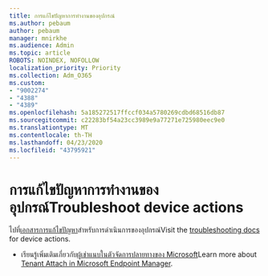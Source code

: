 ```yaml
---
title: การแก้ไขปัญหาการทํางานของอุปกรณ์
ms.author: pebaum
author: pebaum
manager: mnirkhe
ms.audience: Admin
ms.topic: article
ROBOTS: NOINDEX, NOFOLLOW
localization_priority: Priority
ms.collection: Adm_O365
ms.custom:
- "9002274"
- "4388"
- "4389"
ms.openlocfilehash: 5a185272517ffccf034a5780269cdbd68516db87
ms.sourcegitcommit: c22283bf54a23cc3989e9a77271e725980eec9e0
ms.translationtype: MT
ms.contentlocale: th-TH
ms.lasthandoff: 04/23/2020
ms.locfileid: "43795921"
---
```

# <a name="troubleshoot-device-actions"></a><span data-ttu-id="ad5f1-102">การแก้ไขปัญหาการทํางานของอุปกรณ์</span><span class="sxs-lookup"><span data-stu-id="ad5f1-102">Troubleshoot device actions</span></span>

<span data-ttu-id="ad5f1-103">ไปที่[เอกสารการแก้ไขปัญหา](https://docs.microsoft.com/configmgr/tenant-attach/technical-reference)สําหรับการดําเนินการของอุปกรณ์</span><span class="sxs-lookup"><span data-stu-id="ad5f1-103">Visit the [troubleshooting docs](https://docs.microsoft.com/configmgr/tenant-attach/technical-reference) for device actions.</span></span>

- <span data-ttu-id="ad5f1-104">เรียนรู้เพิ่มเติมเกี่ยวกับ[ผู้เช่าแนบในตัวจัดการปลายทางของ Microsoft](https://docs.microsoft.com/configmgr/tenant-attach/)</span><span class="sxs-lookup"><span data-stu-id="ad5f1-104">Learn more about [Tenant Attach in Microsoft Endpoint Manager](https://docs.microsoft.com/configmgr/tenant-attach/).</span></span>
